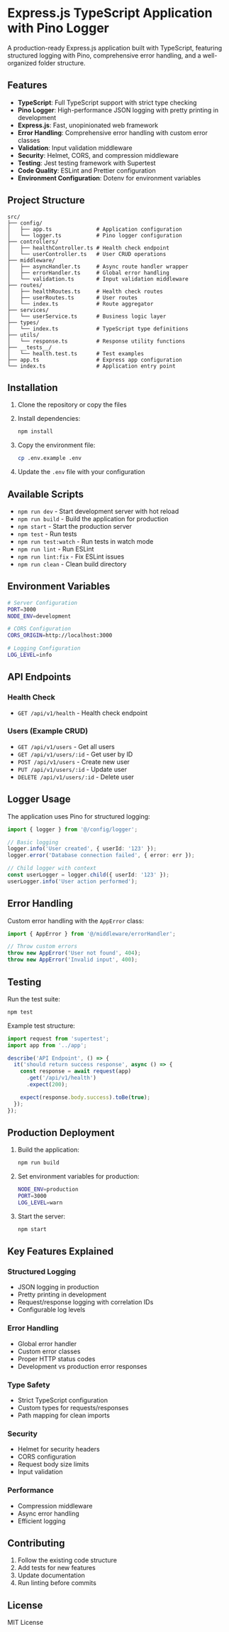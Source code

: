 # Express.js TypeScript Application with Pino Logger

A production-ready Express.js application built with TypeScript, featuring structured logging with Pino, comprehensive error handling, and a well-organized folder structure.

## Features

- **TypeScript**: Full TypeScript support with strict type checking
- **Pino Logger**: High-performance JSON logging with pretty printing in development
- **Express.js**: Fast, unopinionated web framework
- **Error Handling**: Comprehensive error handling with custom error classes
- **Validation**: Input validation middleware
- **Security**: Helmet, CORS, and compression middleware
- **Testing**: Jest testing framework with Supertest
- **Code Quality**: ESLint and Prettier configuration
- **Environment Configuration**: Dotenv for environment variables

## Project Structure

```
src/
├── config/
│   ├── app.ts              # Application configuration
│   └── logger.ts           # Pino logger configuration
├── controllers/
│   ├── healthController.ts # Health check endpoint
│   └── userController.ts   # User CRUD operations
├── middleware/
│   ├── asyncHandler.ts     # Async route handler wrapper
│   ├── errorHandler.ts     # Global error handling
│   └── validation.ts       # Input validation middleware
├── routes/
│   ├── healthRoutes.ts     # Health check routes
│   ├── userRoutes.ts       # User routes
│   └── index.ts            # Route aggregator
├── services/
│   └── userService.ts      # Business logic layer
├── types/
│   └── index.ts            # TypeScript type definitions
├── utils/
│   └── response.ts         # Response utility functions
├── __tests__/
│   └── health.test.ts      # Test examples
├── app.ts                  # Express app configuration
└── index.ts                # Application entry point
```

## Installation

1. Clone the repository or copy the files
2. Install dependencies:
   ```bash
   npm install
   ```

3. Copy the environment file:
   ```bash
   cp .env.example .env
   ```

4. Update the `.env` file with your configuration

## Available Scripts

- `npm run dev` - Start development server with hot reload
- `npm run build` - Build the application for production
- `npm start` - Start the production server
- `npm test` - Run tests
- `npm run test:watch` - Run tests in watch mode
- `npm run lint` - Run ESLint
- `npm run lint:fix` - Fix ESLint issues
- `npm run clean` - Clean build directory

## Environment Variables

```bash
# Server Configuration
PORT=3000
NODE_ENV=development

# CORS Configuration
CORS_ORIGIN=http://localhost:3000

# Logging Configuration
LOG_LEVEL=info
```

## API Endpoints

### Health Check
- `GET /api/v1/health` - Health check endpoint

### Users (Example CRUD)
- `GET /api/v1/users` - Get all users
- `GET /api/v1/users/:id` - Get user by ID
- `POST /api/v1/users` - Create new user
- `PUT /api/v1/users/:id` - Update user
- `DELETE /api/v1/users/:id` - Delete user

## Logger Usage

The application uses Pino for structured logging:

```typescript
import { logger } from '@/config/logger';

// Basic logging
logger.info('User created', { userId: '123' });
logger.error('Database connection failed', { error: err });

// Child logger with context
const userLogger = logger.child({ userId: '123' });
userLogger.info('User action performed');
```

## Error Handling

Custom error handling with the `AppError` class:

```typescript
import { AppError } from '@/middleware/errorHandler';

// Throw custom errors
throw new AppError('User not found', 404);
throw new AppError('Invalid input', 400);
```

## Testing

Run the test suite:

```bash
npm test
```

Example test structure:

```typescript
import request from 'supertest';
import app from '../app';

describe('API Endpoint', () => {
  it('should return success response', async () => {
    const response = await request(app)
      .get('/api/v1/health')
      .expect(200);

    expect(response.body.success).toBe(true);
  });
});
```

## Production Deployment

1. Build the application:
   ```bash
   npm run build
   ```

2. Set environment variables for production:
   ```bash
   NODE_ENV=production
   PORT=3000
   LOG_LEVEL=warn
   ```

3. Start the server:
   ```bash
   npm start
   ```

## Key Features Explained

### Structured Logging
- JSON logging in production
- Pretty printing in development
- Request/response logging with correlation IDs
- Configurable log levels

### Error Handling
- Global error handler
- Custom error classes
- Proper HTTP status codes
- Development vs production error responses

### Type Safety
- Strict TypeScript configuration
- Custom types for requests/responses
- Path mapping for clean imports

### Security
- Helmet for security headers
- CORS configuration
- Request body size limits
- Input validation

### Performance
- Compression middleware
- Async error handling
- Efficient logging

## Contributing

1. Follow the existing code structure
2. Add tests for new features
3. Update documentation
4. Run linting before commits

## License

MIT License